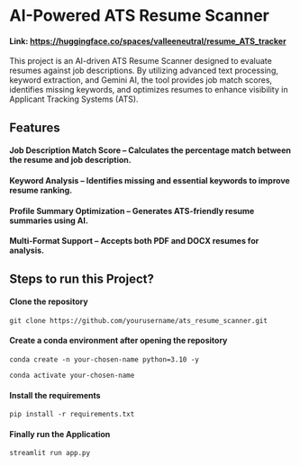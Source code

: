 # AI-Powered ATS Resume Scanner
#### Link: https://huggingface.co/spaces/valleeneutral/resume_ATS_tracker

This project is an AI-driven ATS Resume Scanner designed to evaluate resumes against job descriptions. By utilizing advanced text processing, keyword extraction, and Gemini AI, the tool provides job match scores, identifies missing keywords, and optimizes resumes to enhance visibility in Applicant Tracking Systems (ATS).

## Features
#### Job Description Match Score – Calculates the percentage match between the resume and job description.
#### Keyword Analysis – Identifies missing and essential keywords to improve resume ranking.
#### Profile Summary Optimization – Generates ATS-friendly resume summaries using AI.
#### Multi-Format Support – Accepts both PDF and DOCX resumes for analysis.

## Steps to run this Project?

#### Clone the repository
```
git clone https://github.com/yourusername/ats_resume_scanner.git
```

#### Create a conda environment after opening the repository
```
conda create -n your-chosen-name python=3.10 -y
```

```
conda activate your-chosen-name
```

#### Install the requirements
```
pip install -r requirements.txt
```

#### Finally run the Application
```
streamlit run app.py
```